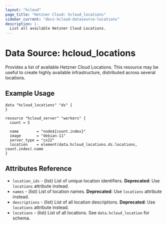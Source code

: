 ```yaml
---
layout: "hcloud"
page_title: "Hetzner Cloud: hcloud_locations"
sidebar_current: "docs-hcloud-datasource-locations"
description: |-
  List all available Hetzner Cloud Locations.
---
```


# Data Source: hcloud_locations

Provides a list of available Hetzner Cloud Locations.
This resource may be useful to create highly available infrastructure, distributed across several locations.

## Example Usage

```hcl
data "hcloud_locations" "ds" {
}

resource "hcloud_server" "workers" {
  count = 5

  name        = "node${count.index}"
  image       = "debian-11"
  server_type = "cx22"
  location    = element(data.hcloud_locations.ds.locations, count.index).name
}
```

## Attributes Reference

- `location_ids` - (list) List of unique location identifiers. **Deprecated**: Use `locations` attribute instead.
- `names` - (list) List of location names. **Deprecated**: Use `locations` attribute instead.
- `descriptions` - (list) List of all location descriptions. **Deprecated**: Use `locations` attribute instead.
- `locations` - (list) List of all locations. See `data.hcloud_location` for schema.
